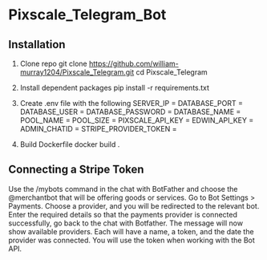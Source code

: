 # Pixscale_Telegram_Bot


## Installation
1. Clone repo
    git clone https://github.com/william-murray1204/Pixscale_Telegram.git
    cd Pixscale_Telegram

2. Install dependent packages
    pip install -r requirements.txt

3. Create .env file with the following
    SERVER_IP =
    DATABASE_PORT =
    DATABASE_USER =
    DATABASE_PASSWORD =
    DATABASE_NAME =
    POOL_NAME =
    POOL_SIZE =
    PIXSCALE_API_KEY =
    EDWIN_API_KEY =
    ADMIN_CHATID =
    STRIPE_PROVIDER_TOKEN =

4. Build Dockerfile
    docker build .


## Connecting a Stripe Token
Use the /mybots command in the chat with BotFather and choose the @merchantbot that will be offering goods or services.
Go to Bot Settings > Payments.
Choose a provider, and you will be redirected to the relevant bot.
Enter the required details so that the payments provider is connected successfully, go back to the chat with Botfather.
The message will now show available providers. Each will have a name, a token, and the date the provider was connected.
You will use the token when working with the Bot API.
